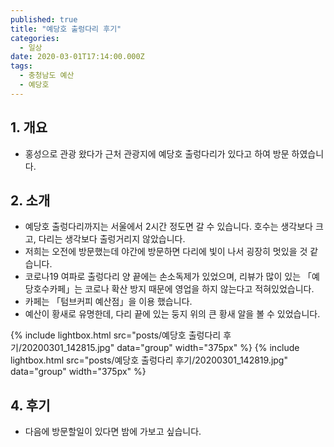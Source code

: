 ```yaml
---
published: true
title: "예당호 출렁다리 후기"
categories:
  - 일상
date: 2020-03-01T17:14:00.000Z
tags:
  - 충청남도 예산
  - 예당호
---
```


## 1. 개요
 * 홍성으로 관광 왔다가 근처 관광지에 예당호 출렁다리가 있다고 하여 방문 하였습니다.
 
## 2. 소개
 * 예당호 출렁다리까지는 서울에서 2시간 정도면 갈 수 있습니다. 호수는 생각보다 크고, 다리는 생각보다 출렁거리지 않았습니다.
 * 저희는 오전에 방문했는데 야간에 방문하면 다리에 빛이 나서 굉장히 멋있을 것 같습니다.
 * 코로나19 여파로 출렁다리 양 끝에는 손소독제가 있었으며, 리뷰가 많이 있는 「예당호수카페」는 코로나 확산 방지 때문에 영업을 하지 않는다고 적혀있었습니다.
 * 카페는 「텀브커피 예산점」을 이용 했습니다.
 * 예산이 황새로 유명한데, 다리 끝에 있는 둥지 위의 큰 황새 알을 볼 수 있었습니다. 
 
 {% include lightbox.html src="posts/예당호 출렁다리 후기/20200301_142815.jpg" data="group" width="375px" %}
 {% include lightbox.html src="posts/예당호 출렁다리 후기/20200301_142819.jpg" data="group" width="375px" %}
 
## 4. 후기
 * 다음에 방문할일이 있다면 밤에 가보고 싶습니다.